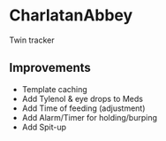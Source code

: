 # CharlatanAbbey
Twin tracker

## Improvements
- Template caching
- Add Tylenol & eye drops to Meds
- Add Time of feeding (adjustment)
- Add Alarm/Timer for holding/burping
- Add Spit-up
